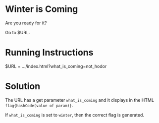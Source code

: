 # Winter is Coming

Are you ready for it?

Go to $URL.

# Running Instructions

$URL = .../index.html?what_is_coming=not_hodor

# Solution

The URL has a get parameter `what_is_coming` and it displays in the HTML `flag{hashCode(value of param)}`.

If `what_is_coming` is set to `winter`, then the correct flag is generated.